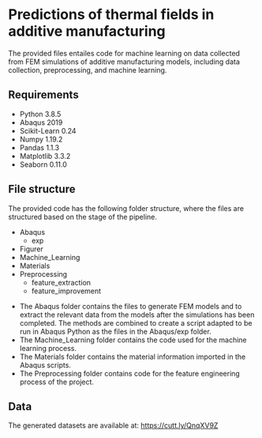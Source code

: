 # Predictions of thermal fields in additive manufacturing

The provided files entailes code for machine learning on data collected from FEM simulations of additive manufacturing models, including data collection, preprocessing, and machine learning.

## Requirements
* Python 3.8.5
* Abaqus 2019
* Scikit-Learn 0.24
* Numpy 1.19.2
* Pandas 1.1.3
* Matplotlib 3.3.2
* Seaborn 0.11.0


## File structure
The provided code has the following folder structure, where the files are structured based on the stage of the pipeline. 

- Abaqus
    - exp
- Figurer
- Machine_Learning
- Materials
- Preprocessing
   - feature_extraction
   - feature_improvement

* The Abaqus folder contains the files to generate FEM models and to extract the relevant data from the models after the simulations has been completed. The methods are combined to create a script adapted to be run in Abaqus Python as the files in the Abaqus/exp folder.
* The Machine_Learning folder contains the code used for the machine learning process.
* The Materials folder contains the material information imported in the Abaqus scripts.
* The Preprocessing folder contains code for the feature engineering process of the project. 

## Data
The generated datasets are available at: https://cutt.ly/QnqXV9Z
